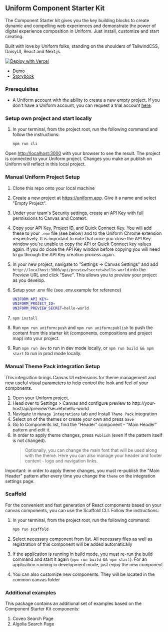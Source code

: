 ## Uniform Component Starter Kit

The Component Starter kit gives you the key building blocks to create dynamic and compelling web experiences and demonstrate the power of digital experience composition in Uniform. Just install, customize and start creating.

Built with love by Uniform folks, standing on the shoulders of TailwindCSS, DaisyUI, React and Next.js.

<a href="https://vercel.com/new/clone?repository-url=https%3A%2F%2Fgithub.com%2Funiformdev%2Funiform-component-starter-kit&env=UNIFORM_API_KEY,UNIFORM_PROJECT_ID"><img src="https://vercel.com/button" alt="Deploy with Vercel"/></a>

- [Demo](https://components.uniform.app/)
- [Storybook](https://components-storybook.uniform.app/)

### Prerequisites

- A Uniform account with the ability to create a new empty project. If you don't have a Uniform account, you can request a trial account [here](https://uniform.dev/try).

### Setup own project and start locally

1. In your terminal, from the project root, run the following command and follow the instructions:

   ```bash
   npm run cli
   ```

Open [http://localhost:3000](http://localhost:3000) with your browser to see the result.
The project is connected to your Uniform project. Changes you make an publish on Uniform will reflect in this local project.

### Manual Uniform Project Setup

1. Clone this repo onto your local machine
2. Create a new project at https://uniform.app. Give it a name and select "Empty Project".
3. Under your team's Security settings, create an API Key with full permissions to Canvas and Context.
4. Copy your API Key, Project ID, and Quick Connect Key. You will add these to your `.env` file (see below) and to the Uniform Chrome extension respectively. It is important to note that once you close the API Key window you're unable to copy the API or Quick Connect key values again. If you do close the API Key window before copying you will need to go through the API Key creation process again.
5. In your new project, navigate to "Settings -> Canvas Settings" and add `http://localhost:3000/api/preview?secret=hello-world` into the Preview URL and click "Save". This allows you to preview your project as you develop.

6. Setup your .env file (see .env.example for reference)
   ```bash
   UNIFORM_API_KEY=
   UNIFORM_PROJECT_ID=
   UNIFORM_PREVIEW_SECRET=hello-world
   ```
7. `npm install`
8. Run `npm run uniform:push` and `npm run uniform:publish` to push the content from this starter kit (components, compositions and project map) into your project.
9. Run `npm run dev` to run in dev mode locally, or `npm run build && npm start` to run in prod mode locally.

### Manual Theme Pack integration Setup

This integration brings Canvas UI extensions for theme management and new useful visual parameters to help control the look and feel of your components.

1. Open your Uniform project.
1. Head over to Settings > Canvas and configure preview to http://your-host/api/preview?secret=hello-world
1. Navigate to `Manage Integrations` tab and Install `Theme Pack` integration
1. Select on of the themes or create your own and press `Save`
1. Go to Components list, find the "Header" component - "Main Header" pattern and edit it.
1. In order to apply theme changes, press `Publish` (even if the pattern itself is not changed).
   > Optionally, you can change the main font that will be used along with the theme.
   > Here you can also manage your header and footer content - logo and navigation links.

Important: in order to apply theme changes, you must re-publish the "Main Header" pattern after every time you change the `theme` on the integration settings page.

### Scaffold

For the convenient and fast generation of React components based on your canvas components, you can use the Scaffold CLI. Follow the instructions:

1. In your terminal, from the project root, run the following command:

   ```bash
   npm run scaffold
   ```

1. Select necessary component from list. All necessary files as well as registration of this component will be added automatically
1. If the application is running in build mode, you must re-run the build command and start it again (`npm run build && npm start`). For an application running in development mode, just enjoy the new component
1. You can also customize new components. They will be located in the common canvas folder

### Additional examples

This package contains an additional set of examples based on the Component Starter Kit components:

1. Coveo Search Page
1. Algolia Search Page
